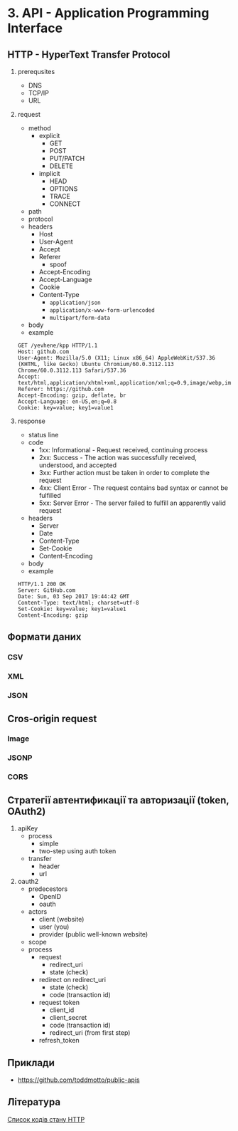# 3. API - Application Programming Interface

## HTTP - HyperText Transfer Protocol
1. prerequsites
    - DNS
    - TCP/IP
    - URL

2. request
    - method
      - explicit
        - GET
        - POST
        - PUT/PATCH
        - DELETE
      - implicit
        - HEAD
        - OPTIONS
        - TRACE
        - CONNECT
    - path
    - protocol
    - headers
      - Host
      - User-Agent
      - Accept
      - Referer
        - spoof
      - Accept-Encoding
      - Accept-Language
      - Cookie
      - Content-Type
        - `application/json`
        - `application/x-www-form-urlencoded`
        - `multipart/form-data`
    - body
    - example
    ```
    GET /yevhene/kpp HTTP/1.1
    Host: github.com
    User-Agent: Mozilla/5.0 (X11; Linux x86_64) AppleWebKit/537.36 (KHTML, like Gecko) Ubuntu Chromium/60.0.3112.113 Chrome/60.0.3112.113 Safari/537.36
    Accept: text/html,application/xhtml+xml,application/xml;q=0.9,image/webp,image/apng,*/*;q=0.8
    Referer: https://github.com
    Accept-Encoding: gzip, deflate, br
    Accept-Language: en-US,en;q=0.8
    Cookie: key=value; key1=value1
    
    ```

3. response
    - status line
    - code
      - 1xx: Informational - Request received, continuing process
      - 2xx: Success - The action was successfully received,
      understood, and accepted
      - 3xx: Further action must be taken in order to
      complete the request
      - 4xx: Client Error - The request contains bad syntax or cannot
      be fulfilled
      - 5xx: Server Error - The server failed to fulfill an apparently
      valid request
    - headers
      - Server
      - Date
      - Content-Type
      - Set-Cookie
      - Content-Encoding
    - body
    - example
    ```
    HTTP/1.1 200 OK
    Server: GitHub.com
    Date: Sun, 03 Sep 2017 19:44:42 GMT
    Content-Type: text/html; charset=utf-8
    Set-Cookie: key=value; key1=value1
    Content-Encoding: gzip
    ```

## Формати даних
### CSV
### XML
### JSON

## Cros-origin request
### Image
### JSONP
### CORS

## Стратегії автентификації та авторизації (token, OAuth2)
1. apiKey
    - process
      - simple
      - two-step using auth token
    - transfer
      - header
      - url
2. oauth2
    - predecestors
      - OpenID
      - oauth
    - actors
      - client (website)
      - user (you)
      - provider (public well-known website)
    - scope
    - process
      - request
        - redirect_uri
        - state (check)
      - redirect on redirect_uri
        - state (check)
        - code (transaction id)
      - request token
        - client_id
        - client_secret
        - code (transaction id)
        - redirect_uri (from first step)
      - refresh_token

## Приклади
- https://github.com/toddmotto/public-apis

## Література

[Список кодів стану HTTP](https://uk.wikipedia.org/wiki/%D0%A1%D0%BF%D0%B8%D1%81%D0%BE%D0%BA_%D0%BA%D0%BE%D0%B4%D1%96%D0%B2_%D1%81%D1%82%D0%B0%D0%BD%D1%83_HTTP)
